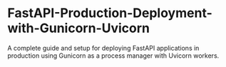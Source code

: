 # FastAPI-Production-Deployment-with-Gunicorn-Uvicorn
A complete guide and setup for deploying FastAPI applications in production using Gunicorn as a process manager with Uvicorn workers.
